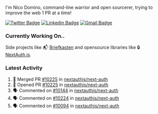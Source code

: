 
I'm Nico Domino, command-line warrior and open sourcerer, trying to improve the web 1 PR at a time!

[![Twitter Badge](https://img.shields.io/badge/-@ndom91-1ca0f1?style=flat-square&labelColor=1ca0f1&logo=twitter&logoColor=white&link=https://twitter.com/ndom91)](https://twitter.com/ndom91) [![Linkedin Badge](https://img.shields.io/badge/-ndom91-blue?style=flat-square&logo=Linkedin&logoColor=white&link=https://www.linkedin.com/in/ndom91/)](https://www.linkedin.com/in/ndom91/) [![Gmail Badge](https://img.shields.io/badge/-yo@ndo.dev-c14438?style=flat-square&logo=mail.ru&logoColor=white&link=mailto:yo@ndo.dev)](mailto:yo@ndo.dev)

### Currently Working On..

Side projects like 📬 [Briefkasten](https://briefkastenhq.com) and opensource libraries like 🔒 [NextAuth.js](https://github.com/nextauthjs/next-auth).

<!--START_SECTION_PROFILE_VIEWS:readme-info-->
<!--END_SECTION_PROFILE_VIEWS:readme-info-->

<!--START_SECTION_DAILY_COMMIT:readme-info-->
<!--END_SECTION_DAILY_COMMIT:readme-info-->

<!--START_SECTION_WEEKLY_COMMIT:readme-info-->
<!--END_SECTION_WEEKLY_COMMIT:readme-info-->

### Latest Activity

<!--START_SECTION:activity-->
1. 🎉 Merged PR [#10225](https://github.com/nextauthjs/next-auth/pull/10225) in [nextauthjs/next-auth](https://github.com/nextauthjs/next-auth)
2. 💪 Opened PR [#10225](https://github.com/nextauthjs/next-auth/pull/10225) in [nextauthjs/next-auth](https://github.com/nextauthjs/next-auth)
3. 🗣 Commented on [#10144](https://github.com/nextauthjs/next-auth/pull/10144#issuecomment-1979537621) in [nextauthjs/next-auth](https://github.com/nextauthjs/next-auth)
4. 🗣 Commented on [#10224](https://github.com/nextauthjs/next-auth/issues/10224#issuecomment-1979533431) in [nextauthjs/next-auth](https://github.com/nextauthjs/next-auth)
5. 🗣 Commented on [#10094](https://github.com/nextauthjs/next-auth/pull/10094#issuecomment-1979389352) in [nextauthjs/next-auth](https://github.com/nextauthjs/next-auth)
<!--END_SECTION:activity-->
